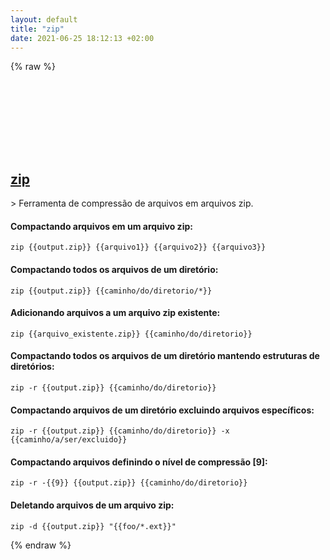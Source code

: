 ```yaml
---
layout: default
title: "zip"
date: 2021-06-25 18:12:13 +02:00
---
```

{% raw %}
<h2 id="zip">
  <a href="/pt_br/common/zip.html">zip</a> <a href="#zip"><svg class="icon">
    <use href="/assets/images/unicode_sprite.svg#link" />
  </svg></a>
</h2>
> Ferramenta de compressão de arquivos em arquivos zip.

#### Compactando arquivos em um arquivo zip:
```shell
zip {{output.zip}} {{arquivo1}} {{arquivo2}} {{arquivo3}}
```
#### Compactando todos os arquivos de um diretório:
```shell
zip {{output.zip}} {{caminho/do/diretorio/*}}
```
#### Adicionando arquivos a um arquivo zip existente:
```shell
zip {{arquivo_existente.zip}} {{caminho/do/diretorio}}
```
#### Compactando todos os arquivos de um diretório mantendo estruturas de diretórios:
```shell
zip -r {{output.zip}} {{caminho/do/diretorio}}
```
#### Compactando arquivos de um diretório excluindo arquivos específicos:
```shell
zip -r {{output.zip}} {{caminho/do/diretorio}} -x {{caminho/a/ser/excluido}}
```
#### Compactando arquivos definindo o nível de compressão [9]:
```shell
zip -r -{{9}} {{output.zip}} {{caminho/do/diretorio}}
```
#### Deletando arquivos de um arquivo zip:
```shell
zip -d {{output.zip}} "{{foo/*.ext}}"
```
{% endraw %}